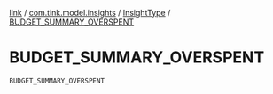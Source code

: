 [link](../../index.md) / [com.tink.model.insights](../index.md) / [InsightType](index.md) / [BUDGET_SUMMARY_OVERSPENT](./-b-u-d-g-e-t_-s-u-m-m-a-r-y_-o-v-e-r-s-p-e-n-t.md)

# BUDGET_SUMMARY_OVERSPENT

`BUDGET_SUMMARY_OVERSPENT`